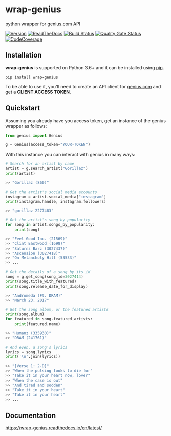 # wrap-genius
python wrapper for genius.com API

[![Version](https://img.shields.io/pypi/v/wrap-genius?logo=pypi)](https://pypi.org/project/wrap-genius)
[![ReadTheDocs](https://img.shields.io/readthedocs/wrap-genius?logo=read%20the%20docs)](https://wrap-genius.readthedocs.io/en/latest/)
[![Build Status](https://img.shields.io/travis/federicocalendino/wrap-genius/master?logo=travis)](https://travis-ci.com/federicocalendino/wrap-genius)
[![Quality Gate Status](https://img.shields.io/sonar/alert_status/federicocalendino_wrap-genius?logo=sonarcloud&server=https://sonarcloud.io)](https://sonarcloud.io/dashboard?id=federicocalendino_wrap-genius)
[![CodeCoverage](https://img.shields.io/codecov/c/gh/federicocalendino/wrap-genius?logo=codecov)](https://codecov.io/gh/federicocalendino/wrap-genius)




## Installation

**wrap-genius** is supported on Python 3.6+ and it can be installed using [pip](https://pypi.python.org/pypi/pip).

```
pip install wrap-genius
```

To be able to use it, you'll need to create an API client for [genius.com](https://genius.com/api-clients) and get a **CLIENT ACCESS TOKEN**.


## Quickstart

Assuming you already have you access token, get an instance of the genius wrapper as follows:

```python
from genius import Genius

g = Genius(access_token="YOUR-TOKEN")
```

With this instance you can interact with genius in many ways:
```python
# Search for an artist by name
artist = g.search_artist("Gorillaz")
print(artist)

>> "Gorillaz (860)"
```

```python
# Get the artist's social media accounts
instagram = artist.social_media["instagram"]
print(instagram.handle, instagram.followers)

>> "gorillaz 2277483"
```

```python
# Get the artist's song by popularity
for song in artist.songs_by_popularity:
    print(song)

>> "Feel Good Inc. (21569)"
>> "Clint Eastwood (1698)"
>> "Saturnz Barz (3027437)"
>> "Ascension (3027418)"
>> "On Melancholy Hill (53533)"
>> ...
```

```python
# Get the details of a song by its id
song = g.get_song(song_id=3027414)
print(song.title_with_featured)
print(song.release_date_for_display)

>> "Andromeda (Ft. DRAM)"
>> "March 23, 2017"
```

```python
# Get the song album, or the featured artists
print(song.album)
for featured in song.featured_artists:
    print(featured.name)

>> "Humanz (335930)"
>> "DRAM (241761)"
```

```python
# And even, a song's lyrics
lyrics = song.lyrics
print('\n'.join(lyrics))

>> "[Verse 1: 2-D]"
>> "When the pulsing looks to die for"
>> "Take it in your heart now, lover"
>> "When the case is out"
>> "And tired and sodden"
>> "Take it in your heart"
>> "Take it in your heart"
>> ...
```

## Documentation

https://wrap-genius.readthedocs.io/en/latest/


